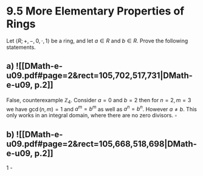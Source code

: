 
# 9.5 More Elementary Properties of Rings

Let $\langle R; +, -,0, \cdot,1 \rangle$ be a ring, and let $a \in R$ and $b \in R$. Prove the following statements.

## a) ![[DMath-e-u09.pdf#page=2&rect=105,702,517,731|DMath-e-u09, p.2]]
False, counterexample $\mathbb{Z}_{4}$. Consider $a=0$ and $b=2$ then for $n=2, m=3$ we have $\gcd(n,m)=1$ and $a^{m}=b^{m}$ as well as $a^{n}=b^{n}$. However $a \neq b$. This only works in an integral domain, where there are no zero divisors.
$\square$


## b) ![[DMath-e-u09.pdf#page=2&rect=105,668,518,698|DMath-e-u09, p.2]]
1 - 

